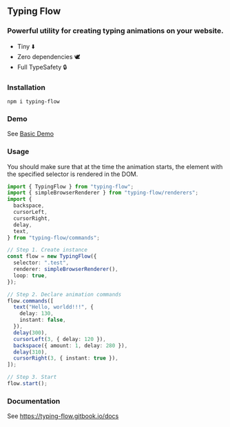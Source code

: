## Typing Flow

### Powerful utility for creating typing animations on your website.

- Tiny ⬇️
- Zero dependencies 🕊️
- Full TypeSafety 🔒

### Installation

```
npm i typing-flow
```

### Demo

See [Basic Demo](https://codesandbox.io/p/sandbox/typing-flow-demo-7fxjg8)

### Usage

You should make sure that at the time the animation starts, the element with the specified selector is rendered in the DOM.

```ts
import { TypingFlow } from "typing-flow";
import { simpleBrowserRenderer } from "typing-flow/renderers";
import {
  backspace,
  cursorLeft,
  cursorRight,
  delay,
  text,
} from "typing-flow/commands";

// Step 1. Create instance
const flow = new TypingFlow({
  selector: ".test",
  renderer: simpleBrowserRenderer(),
  loop: true,
});

// Step 2. Declare animation commands
flow.commands([
  text("Hello, worldd!!!", {
    delay: 130,
    instant: false,
  }),
  delay(300),
  cursorLeft(3, { delay: 120 }),
  backspace({ amount: 1, delay: 280 }),
  delay(310),
  cursorRight(3, { instant: true }),
]);

// Step 3. Start
flow.start();
```

### Documentation

See https://typing-flow.gitbook.io/docs

